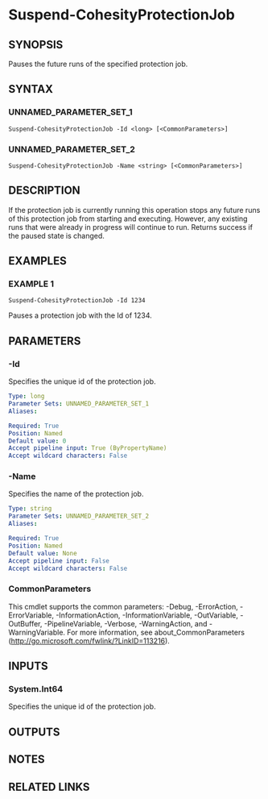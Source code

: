 # Suspend-CohesityProtectionJob

## SYNOPSIS
Pauses the future runs of the specified protection job.

## SYNTAX

### UNNAMED_PARAMETER_SET_1
```
Suspend-CohesityProtectionJob -Id <long> [<CommonParameters>]
```

### UNNAMED_PARAMETER_SET_2
```
Suspend-CohesityProtectionJob -Name <string> [<CommonParameters>]
```

## DESCRIPTION
If the protection job is currently running this operation stops any future runs of this protection job from starting and executing.
However, any existing runs that were already in progress will continue to run.
Returns success if the paused state is changed.

## EXAMPLES

### EXAMPLE 1
```
Suspend-CohesityProtectionJob -Id 1234
```

Pauses a protection job with the Id of 1234.

## PARAMETERS

### -Id
Specifies the unique id of the protection job.

```yaml
Type: long
Parameter Sets: UNNAMED_PARAMETER_SET_1
Aliases:

Required: True
Position: Named
Default value: 0
Accept pipeline input: True (ByPropertyName)
Accept wildcard characters: False
```

### -Name
Specifies the name of the protection job.

```yaml
Type: string
Parameter Sets: UNNAMED_PARAMETER_SET_2
Aliases:

Required: True
Position: Named
Default value: None
Accept pipeline input: False
Accept wildcard characters: False
```

### CommonParameters
This cmdlet supports the common parameters: -Debug, -ErrorAction, -ErrorVariable, -InformationAction, -InformationVariable, -OutVariable, -OutBuffer, -PipelineVariable, -Verbose, -WarningAction, and -WarningVariable.
For more information, see about_CommonParameters (http://go.microsoft.com/fwlink/?LinkID=113216).

## INPUTS

### System.Int64
Specifies the unique id of the protection job.

## OUTPUTS

## NOTES

## RELATED LINKS
